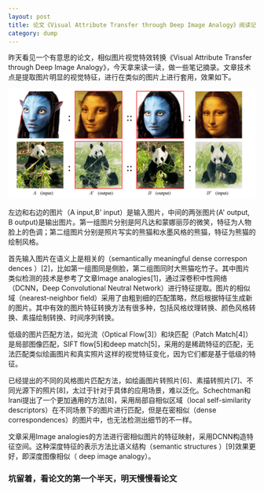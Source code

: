 ```yaml
---
layout: post
title: 论文《Visual Attribute Transfer through Deep Image Analogy》阅读记录
category: dump
---
```



昨天看见一个有意思的论文，相似图片视觉特效转换《Visual Attribute Transfer through Deep Image Analogy》，今天拿来读一读，做一些笔记摘录。文章技术点是提取图片明显的视觉特征，进行在类似的图片上进行套用，效果如下。

![论文截图](images/Visual_Attribute_Transfer_through_Deep_Image_Analogy_1.png)

左边和右边的图片（A input,B' input）是输入图片，中间的两张图片(A' output, B output)是输出图片。第一组图片分别是阿凡达和蒙娜丽莎的微笑，特征为人物脸上的色调；第二组图片分别是照片写实的熊猫和水墨风格的熊猫，特征为熊猫的绘制风格。

首先输入图片在语义上是相关的（semantically meaningful dense correspon dences ）\[2\]，比如第一组图同是侧脸，第二组图同时大熊猫吃竹子。其中图片类似检测的技术是参考了文章Image analogies\[1\]，通过深卷积中性网络（DCNN，Deep Convolutional Neutral Network）进行特征提取。图片的相似域（nearest-neighbor field）采用了由粗到细的匹配策略，然后根据特征生成新的图片。其中有效的图片特征转换方法有很多种，包括风格纹理转换、颜色风格转换、素描绘制转换、时间序列转换。


低级的图片匹配方法，如光流（Optical Flow\[3\]）和块匹配（Patch Match\[4\]）是局部图像匹配，SIFT flow\[5\]和deep match\[5\]，采用的是稀疏特征的匹配，无法匹配类似绘画图片和真实照片这样的视觉特征变化，因为它们都是基于低级的特征。


已经提出的不同的风格图片匹配方法，如绘画图片转照片\[6\]、素描转照片\[7\]、不同光源下的照片\[8\]，太过于针对于具体的应用场景，难以泛化。Schechtman和Irani提出了一个更加通用的方法\[8\]，采用局部自相似区域（local self-similarity descriptors）在不同场景下的图片进行匹配，但是在密相似（dense correspondences）的图片中，也无法检测出细节的不一样。


文章采用Image analogies的方法进行密相似图片的特征映射，采用DCNN构造特征空间。这种深度特征的表示方法比语义结构（semantic structures ）\[9\]效果更好，即深度图像相似（ deep image analogy）。


### 坑留着，看论文的第一个半天，明天慢慢看论文